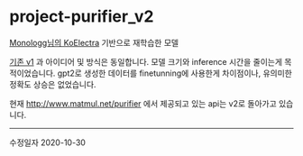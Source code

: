 # project-purifier_v2

[Monologg님의 KoElectra](https://github.com/monologg/KoELECTRA) 기반으로 재학습한 모델

[기존 v1](https://github.com/teammatmul/project-purifier) 과 아이디어 및 방식은 동일합니다.
모델 크기와 inference 시간을 줄이는게 목적이었습니다.
gpt2로 생성한 데이터를 finetunning에 사용한게 차이점이나, 유의미한 정확도 상승은 없었습니다.

현재 http://www.matmul.net/purifier 에서 제공되고 있는 api는 v2로 돌아가고 있습니다.

---

수정일자 2020-10-30
